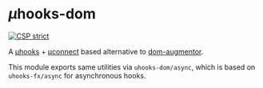 # <em>µ</em>hooks-dom

[![CSP strict](https://webreflection.github.io/csp/strict.svg)](https://webreflection.github.io/csp/#-csp-strict)

A [µhooks](https://github.com/WebReflection/uhooks#readme) + [µconnect](https://github.com/WebReflection/uconnect#readme) based alternative to [dom-augmentor](https://github.com/WebReflection/dom-augmentor).

This module exports same utilities via `uhooks-dom/async`, which is based on `uhooks-fx/async` for asynchronous hooks.

